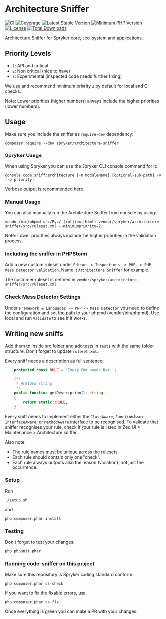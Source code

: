 # Architecture Sniffer
[![CI](https://github.com/spryker/architecture-sniffer/workflows/CI/badge.svg?branch=master)](https://github.com/spryker/architecture-sniffer/actions/workflows/ci.yml)
[![Coverage](https://codecov.io/gh/spryker/architecture-sniffer/branch/master/graph/badge.svg?token=4AKCKMRg3G)](https://codecov.io/gh/spryker/architecture-sniffer)
[![Latest Stable Version](https://poser.pugx.org/spryker/architecture-sniffer/v/stable.svg)](https://packagist.org/packages/spryker/architecture-sniffer)
[![Minimum PHP Version](http://img.shields.io/badge/php-%3E%3D%208.0-8892BF.svg)](https://php.net/)
[![License](https://poser.pugx.org/spryker/architecture-sniffer/license.svg)](https://packagist.org/packages/spryker/architecture-sniffer)
[![Total Downloads](https://poser.pugx.org/spryker/architecture-sniffer/d/total.svg)](https://packagist.org/packages/spryker/architecture-sniffer)

Architecture Sniffer for Spryker core, eco-system and applications.


## Priority Levels

- `1`: API and critical
- `2`: Non critical (nice to have)
- `3`: Experimental (inspected code needs further fixing)

We use and recommend minimum priority `2` by default for local and CI checks.

Note: Lower priorities (higher numbers) always include the higher priorities (lower numbers).

## Usage

Make sure you include the sniffer as `require-dev` dependency:
```
composer require --dev spryker/architecture-sniffer
```

### Spryker Usage
When using Spryker you can use the Spryker CLI console command for it:
```
console code:sniff:architecture [-m ModuleName] [optional-sub-path] -v [-p priority]
```
Verbose output is recommended here.

### Manual Usage
You can also manually run the Architecture Sniffer from console by using:
```
vendor/bin/phpmd src/Pyz/ (xml|text|html) vendor/spryker/architecture-sniffer/src/ruleset.xml --minimumpriority=2
```

Note: Lower priorities always include the higher priorities in the validation process.

### Including the sniffer in PHPStorm
Add a new custom ruleset under `Editor -> Inspections -> PHP -> PHP Mess Detector validation`.
Name it `Architecture Sniffer` for example.

The customer ruleset is defined in `vendor/spryker/architecture-sniffer/src/ruleset.xml`

### Check Mess Detector Settings
Under `Framework & Languages -> PHP -> Mess Detector` you need to define the configuration and set the path to your phpmd (vendor/bin/phpmd). Use local and run `Validate` to see if it works.


## Writing new sniffs
Add them to inside src folder and add tests in `tests` with the same folder structure.
Don't forget to update `ruleset.xml`.

Every sniff needs a description as full sentence:
```php
    protected const RULE = 'Every Foo needs Bar.';

    /**
     * @return string
     */
    public function getDescription(): string
    {
        return static::RULE;
    }
```

Every sniff needs to implement either the `ClassAware`, `FunctionAware`, `InterfaceAware`, or `MethodAware` interface to be recognised.
To validate that sniffer recognises your rule, check if your rule is listed in Zed UI > Maintenance > Architecture sniffer.


Also note:
- The rule names must be unique across the rulesets.
- Each rule should contain only one "check".
- Each rule always outputs also the reason (violation), not just the occurrence.

### Setup
Run
```
./setup.sh
```
and
```
php composer.phar install
```

### Testing
Don't forget to test your changes:
```
php phpunit.phar
```

### Running code-sniffer on this project
Make sure this repository is Spryker coding standard conform:
```
php composer.phar cs-check
```
If you want to fix the fixable errors, use
```
php composer.phar cs-fix
```
Once everything is green you can make a PR with your changes.
